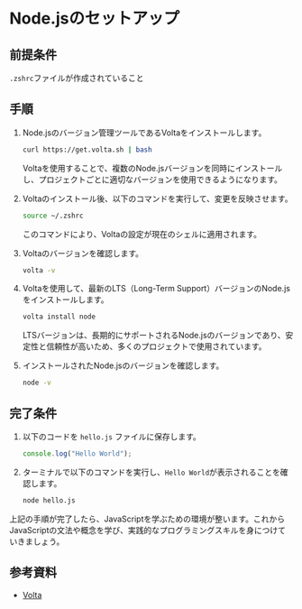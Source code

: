 # Node.jsのセットアップ

## 前提条件

`.zshrc`ファイルが作成されていること

## 手順

1. Node.jsのバージョン管理ツールであるVoltaをインストールします。

    ``` bash
    curl https://get.volta.sh | bash
    ```

    Voltaを使用することで、複数のNode.jsバージョンを同時にインストールし、プロジェクトごとに適切なバージョンを使用できるようになります。

2. Voltaのインストール後、以下のコマンドを実行して、変更を反映させます。

    ``` bash
    source ~/.zshrc
    ```

    このコマンドにより、Voltaの設定が現在のシェルに適用されます。

3. Voltaのバージョンを確認します。

    ``` bash
    volta -v
    ```

4. Voltaを使用して、最新のLTS（Long-Term Support）バージョンのNode.jsをインストールします。

    ``` bash
    volta install node
    ```

    LTSバージョンは、長期的にサポートされるNode.jsのバージョンであり、安定性と信頼性が高いため、多くのプロジェクトで使用されています。

5. インストールされたNode.jsのバージョンを確認します。

    ``` bash
    node -v
    ```

## 完了条件

1. 以下のコードを `hello.js` ファイルに保存します。

    ``` js
    console.log("Hello World");
    ```

2. ターミナルで以下のコマンドを実行し、`Hello World`が表示されることを確認します。

    ``` bash
    node hello.js
    ```

上記の手順が完了したら、JavaScriptを学ぶための環境が整います。これからJavaScriptの文法や概念を学び、実践的なプログラミングスキルを身につけていきましょう。

## 参考資料

- [Volta](https://volta.sh/)
